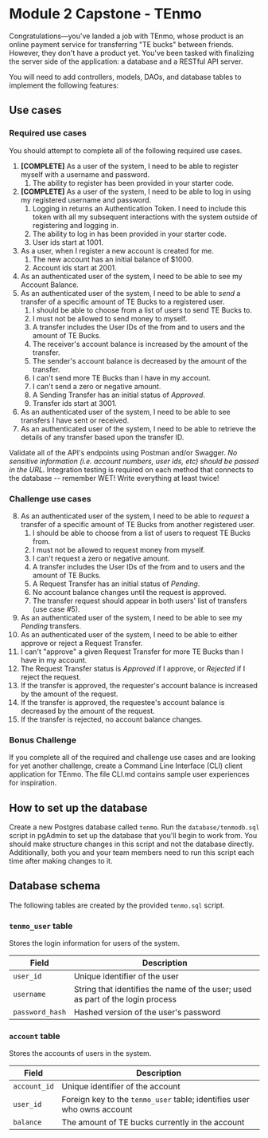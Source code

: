 # Module 2 Capstone - TEnmo

Congratulations—you've landed a job with TEnmo, whose product is an online payment service for transferring "TE bucks" between friends. However, they don't have a product yet. You've been tasked with finalizing the server side of the application: a database and a RESTful API server.

You will need to add controllers, models, DAOs, and database tables to implement the following features:

## Use cases

### Required use cases

You should attempt to complete all of the following required use cases.

1. **[COMPLETE]** As a user of the system, I need to be able to register myself with a username and password.
   1. The ability to register has been provided in your starter code.
2. **[COMPLETE]** As a user of the system, I need to be able to log in using my registered username and password.
   1. Logging in returns an Authentication Token. I need to include this token with all my subsequent interactions with the system outside of registering and logging in.
   2. The ability to log in has been provided in your starter code.
   3. User ids start at 1001.
3. As a user, when I register a new account is created for me.
   1. The new account has an initial balance of $1000.
   2. Account ids start at 2001.
4. As an authenticated user of the system, I need to be able to see my Account Balance.
5. As an authenticated user of the system, I need to be able to *send* a transfer of a specific amount of TE Bucks to a registered user.
   1. I should be able to choose from a list of users to send TE Bucks to.
   2. I must not be allowed to send money to myself.
   3. A transfer includes the User IDs of the from and to users and the amount of TE Bucks.
   4. The receiver's account balance is increased by the amount of the transfer.
   5. The sender's account balance is decreased by the amount of the transfer.
   6. I can't send more TE Bucks than I have in my account.
   7. I can't send a zero or negative amount.
   8. A Sending Transfer has an initial status of *Approved*.
   9. Transfer ids start at 3001.
6. As an authenticated user of the system, I need to be able to see transfers I have sent or received.
7. As an authenticated user of the system, I need to be able to retrieve the details of any transfer based upon the transfer ID.

Validate all of the API's endpoints using Postman and/or Swagger.  *No sensitive information (i.e. account numbers, user ids, etc) should be passed in the URL.*  Integration testing is required on each method that connects to the database -- remember WET!  Write everything at least twice!

###  Challenge use cases

8. As an authenticated user of the system, I need to be able to *request* a transfer of a specific amount of TE Bucks from another registered user.
   1. I should be able to choose from a list of users to request TE Bucks from.
   2. I must not be allowed to request money from myself.
   3. I can't request a zero or negative amount.
   4. A transfer includes the User IDs of the from and to users and the amount of TE Bucks.
   5. A Request Transfer has an initial status of *Pending*.
   6. No account balance changes until the request is approved.
   7. The transfer request should appear in both users' list of transfers (use case #5).
9.  As an authenticated user of the system, I need to be able to see my *Pending* transfers.
10. As an authenticated user of the system, I need to be able to either approve or reject a Request Transfer.
   8. I can't "approve" a given Request Transfer for more TE Bucks than I have in my account.
   9. The Request Transfer status is *Approved* if I approve, or *Rejected* if I reject the request.
   10. If the transfer is approved, the requester's account balance is increased by the amount of the request.
   11. If the transfer is approved, the requestee's account balance is decreased by the amount of the request.
   12. If the transfer is rejected, no account balance changes.

### Bonus Challenge

If you complete all of the required and challenge use cases and are looking for yet another challenge, create a Command Line Interface (CLI) client application for TEnmo. The file CLI.md contains sample user experiences for inspiration. 

## How to set up the database

Create a new Postgres database called `tenmo`. Run the `database/tenmodb.sql` script in pgAdmin to set up the database that you'll begin to work from. You should make structure changes in this script and not the database directly. Additionally, both you and your team members need to run this script each time after making changes to it. 

## Database schema

The following tables are created by the provided `tenmo.sql` script. 

### `tenmo_user` table

Stores the login information for users of the system.

| Field           | Description                                                                    |
| --------------- | ------------------------------------------------------------------------------ |
| `user_id`       | Unique identifier of the user                                                  |
| `username`      | String that identifies the name of the user; used as part of the login process |
| `password_hash` | Hashed version of the user's password                                          |

### `account` table

Stores the accounts of users in the system.

| Field           | Description                                                        |
| --------------- | ------------------------------------------------------------------ |
| `account_id`    | Unique identifier of the account                                   |
| `user_id`       | Foreign key to the `tenmo_user` table; identifies user who owns account |
| `balance`       | The amount of TE bucks currently in the account                    |

